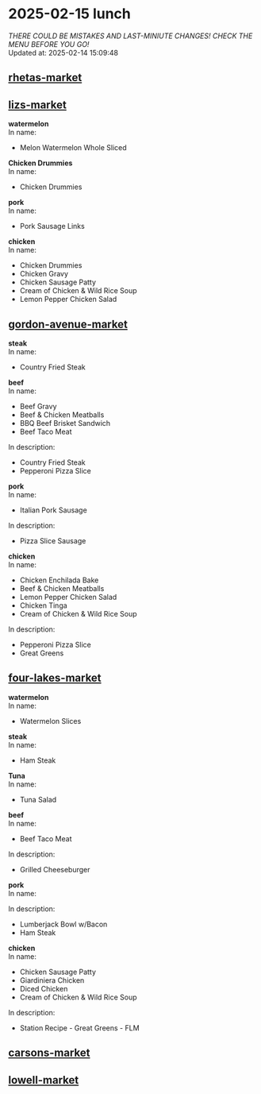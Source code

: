# 2025-02-15 lunch  
*THERE COULD BE MISTAKES AND LAST-MINIUTE CHANGES! CHECK THE MENU BEFORE YOU GO!*  
Updated at: 2025-02-14 15:09:48  
## [rhetas-market](https://wisc-housingdining.nutrislice.com/menu/rhetas-market/lunch/2025-02-15)  
## [lizs-market](https://wisc-housingdining.nutrislice.com/menu/lizs-market/lunch/2025-02-15)  
**watermelon**  
In name:   
 - Melon Watermelon Whole Sliced  
  
**Chicken Drummies**  
In name:   
 - Chicken Drummies  
  
**pork**  
In name:   
 - Pork Sausage Links  
  
**chicken**  
In name:   
 - Chicken Drummies  
 - Chicken Gravy  
 - Chicken Sausage Patty  
 - Cream of Chicken & Wild Rice Soup  
 - Lemon Pepper Chicken Salad  
  
## [gordon-avenue-market](https://wisc-housingdining.nutrislice.com/menu/gordon-avenue-market/lunch/2025-02-15)  
**steak**  
In name:   
 - Country Fried Steak  
  
**beef**  
In name:   
 - Beef Gravy  
 - Beef & Chicken Meatballs  
 - BBQ Beef Brisket Sandwich  
 - Beef Taco Meat  
  
In description:   
 - Country Fried Steak  
 - Pepperoni Pizza Slice  
  
**pork**  
In name:   
 - Italian Pork Sausage  
  
In description:   
 - Pizza Slice Sausage  
  
**chicken**  
In name:   
 - Chicken Enchilada Bake  
 - Beef & Chicken Meatballs  
 - Lemon Pepper Chicken Salad  
 - Chicken Tinga  
 - Cream of Chicken & Wild Rice Soup  
  
In description:   
 - Pepperoni Pizza Slice  
 - Great Greens  
  
## [four-lakes-market](https://wisc-housingdining.nutrislice.com/menu/four-lakes-market/lunch/2025-02-15)  
**watermelon**  
In name:   
 - Watermelon Slices  
  
**steak**  
In name:   
 - Ham Steak  
  
**Tuna**  
In name:   
 - Tuna Salad  
  
**beef**  
In name:   
 - Beef Taco Meat  
  
In description:   
 - Grilled Cheeseburger  
  
**pork**  
In name:   
  
In description:   
 - Lumberjack Bowl w/Bacon  
 - Ham Steak  
  
**chicken**  
In name:   
 - Chicken Sausage Patty  
 - Giardiniera Chicken  
 - Diced Chicken  
 - Cream of Chicken & Wild Rice Soup  
  
In description:   
 - Station Recipe - Great Greens - FLM  
  
## [carsons-market](https://wisc-housingdining.nutrislice.com/menu/carsons-market/lunch/2025-02-15)  
## [lowell-market](https://wisc-housingdining.nutrislice.com/menu/lowell-market/lunch/2025-02-15)  
  
